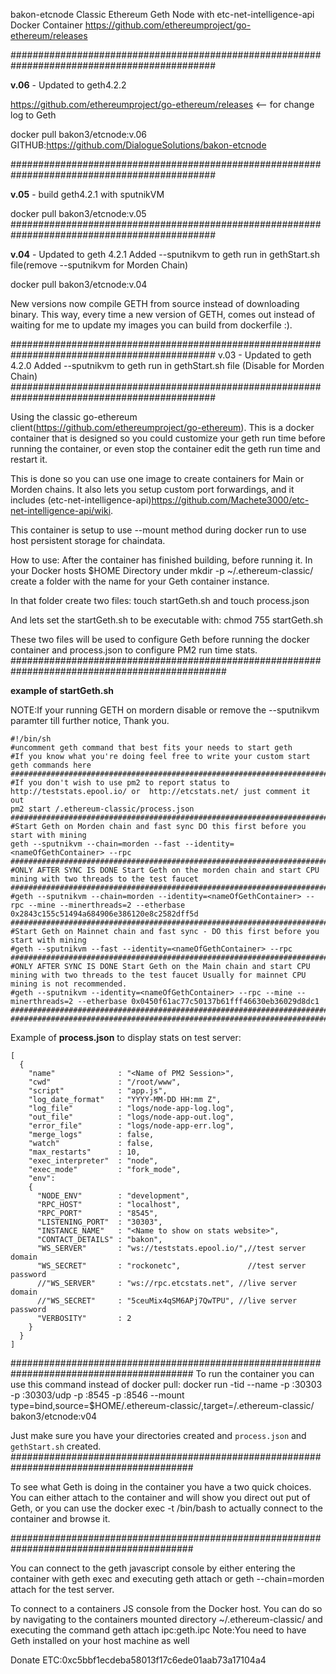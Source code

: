 bakon-etcnode
Classic Ethereum Geth Node with etc-net-intelligence-api Docker Container
https://github.com/ethereumproject/go-ethereum/releases

############################################################################################# 

**v.06** - Updated to geth4.2.2

https://github.com/ethereumproject/go-ethereum/releases <-- for change log to Geth

docker pull bakon3/etcnode:v.06
GITHUB:https://github.com/DialogueSolutions/bakon-etcnode

############################################################################################# 

**v.05** - build geth4.2.1 with sputnikVM

docker pull bakon3/etcnode:v.05 
############################################################################################# 

**v.04** - Updated to geth 4.2.1 Added --sputnikvm to geth run in gethStart.sh file(remove --sputnikvm for Morden Chain) 

docker pull bakon3/etcnode:v.04

New versions now compile GETH from source instead of downloading binary. This way, every time a new version of GETH, comes out instead of waiting for me to update my images you can build from dockerfile :).

############################################################################################# v.03 - Updated to geth 4.2.0 Added --sputnikvm to geth run in gethStart.sh file (Disable for Morden Chain) #############################################################################################

Using the classic go-ethereum client(https://github.com/ethereumproject/go-ethereum). This is a docker container that is designed so you could customize your geth run time before running the container, or even stop the container edit the geth run time and restart it.

This is done so you can use one image to create containers for Main or Morden chains. It also lets you setup custom port forwardings, and it includes (etc-net-intelligence-api)https://github.com/Machete3000/etc-net-intelligence-api/wiki.

This container is setup to use --mount method during docker run to use host persistent storage for chaindata.

How to use: After the container has finished building, before running it. In your Docker hosts $HOME Directory under mkdir -p ~/.ethereum-classic/<dockerGethContainerName> create a folder with the name for your Geth container instance.

In that folder create two files: touch startGeth.sh and touch process.json

And lets set the startGeth.sh to be executable with: chmod 755 startGeth.sh

These two files will be used to configure Geth before running the docker container and process.json to configure PM2 run time stats. ############################################################################################### 

**example of startGeth.sh**

NOTE:If your running GETH on mordern disable or remove the --sputnikvm paramter till further notice, Thank you.
```
#!/bin/sh
#uncomment geth command that best fits your needs to start geth
#If you know what you're doing feel free to write your custom start geth commands here
###############################################################################################
#If you don't wish to use pm2 to report status to http://teststats.epool.io/ or  http://etcstats.net/ just comment it out
pm2 start /.ethereum-classic/process.json
###############################################################################################
#Start Geth on Morden chain and fast sync DO this first before you start with mining
geth --sputnikvm --chain=morden --fast --identity=<nameOfGethContainer> --rpc
###############################################################################################
#ONLY AFTER SYNC IS DONE Start Geth on the morden chain and start CPU mining with two threads to the test faucet
###############################################################################################
#geth --sputnikvm --chain=morden --identity=<nameOfGethContainer> --rpc --mine --minerthreads=2 --etherbase 0x2843c155c51494a684906e386120e8c2582dff5d
###############################################################################################
#Start Geth on Mainnet chain and fast sync - DO this first before you start with mining
#geth --sputnikvm --fast --identity=<nameOfGethContainer> --rpc
###############################################################################################
#ONLY AFTER SYNC IS DONE Start Geth on the Main chain and start CPU mining with two threads to the test faucet Usually for mainnet CPU mining is not recommended.
#geth --sputnikvm --identity=<nameOfGethContainer> --rpc --mine --minerthreads=2 --etherbase 0x0450f61ac77c50137b61fff46630eb36029d8dc1
###############################################################################################
#########################################################################################
```
Example of **process.json** to display stats on test server:
```
[
  {
    "name"              : "<Name of PM2 Session>",
    "cwd"               : "/root/www",
    "script"            : "app.js",
    "log_date_format"   : "YYYY-MM-DD HH:mm Z",
    "log_file"          : "logs/node-app-log.log",
    "out_file"          : "logs/node-app-out.log",
    "error_file"        : "logs/node-app-err.log",
    "merge_logs"        : false,
    "watch"             : false,
    "max_restarts"      : 10,
    "exec_interpreter"  : "node",
    "exec_mode"         : "fork_mode",
    "env":
    {
      "NODE_ENV"        : "development",
      "RPC_HOST"        : "localhost",
      "RPC_PORT"        : "8545",
      "LISTENING_PORT"  : "30303",
      "INSTANCE_NAME"   : "<Name to show on stats website>",
      "CONTACT_DETAILS" : "bakon",
      "WS_SERVER"       : "ws://teststats.epool.io/",//test server domain
      "WS_SECRET"       : "rockonetc",               //test server password  
      //"WS_SERVER"     : "ws://rpc.etcstats.net", //live server domain
      //"WS_SECRET"     : "5ceuMix4qSM6APj7QwTPU", //live server password
      "VERBOSITY"       : 2
    }
  }
]
```
######################################################################################### 
To run the container you can use this command instead of docker pull: docker run -tid --name <ContainerName> -p <tcpGethPort>:30303 -p <udpGethPort>:30303/udp -p <rpcPort>:8545 -p <wsPort>:8546 --mount type=bind,source=$HOME/.ethereum-classic/<nameOfNodeDirecotrory>,target=/.ethereum-classic/ bakon3/etcnode:v04

Just make sure you have your directories created and `process.json` and `gethStart.sh` created.
#########################################################################################

To see what Geth is doing in the container you have a two quick choices. You can either attach to the container and will show you direct out put of Geth, or you can use the docker exec -t <container Name> /bin/bash to actually connect to the container and browse it.

#########################################################################################

You can connect to the geth javascript console by either entering the container with geth exec and executing geth attach or geth --chain=morden attach for the test server.

To connect to a containers JS console from the Docker host. You can do so by navigating to the containers mounted directory ~/.ethereum-classic/<Foldername> and executing the command geth attach ipc:geth.ipc Note:You need to have Geth installed on your host machine as well
  
Donate ETC:0xc5bbf1ecdeba58013f17c6ede01aab73a17104a4

